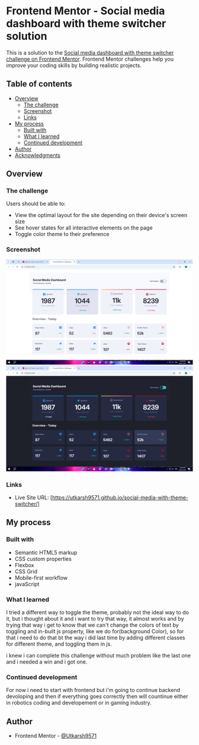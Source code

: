 # Frontend Mentor - Social media dashboard with theme switcher solution

This is a solution to the [Social media dashboard with theme switcher challenge on Frontend Mentor](https://www.frontendmentor.io/challenges/social-media-dashboard-with-theme-switcher-6oY8ozp_H). Frontend Mentor challenges help you improve your coding skills by building realistic projects. 

## Table of contents

- [Overview](#overview)
  - [The challenge](#the-challenge)
  - [Screenshot](#screenshot)
  - [Links](#links)
- [My process](#my-process)
  - [Built with](#built-with)
  - [What I learned](#what-i-learned)
  - [Continued development](#continued-development)
- [Author](#author)
- [Acknowledgments](#acknowledgments)

## Overview

### The challenge

Users should be able to:

- View the optimal layout for the site depending on their device's screen size
- See hover states for all interactive elements on the page
- Toggle color theme to their preference

### Screenshot

![](./images/Screenshot%20(366).png)
![](./images/Screenshot%20(367).png)

### Links

- Live Site URL: [https://utkarsh9571.github.io/social-media-with-theme-switcher/]

## My process

### Built with

- Semantic HTML5 markup
- CSS custom properties
- Flexbox
- CSS Grid
- Mobile-first workflow
- javaScript

### What I learned

I tried a different way to toggle the theme, probably not the ideal way to do it, but i thought about it and i want to try that way, it almost works and by trying that way i get to know that we can't change the colors of text by toggling and in-built js property, like we do for(background Color), so for that i need to do that bt the way i did last time by adding different classes for different theme, and toggling them in js.

i knew i can complete this challenge without much problem like the last one and i needed a win and i got one.

### Continued development

For now i need to start with frontend but i'm going to continue backend devoloping and then if everything goes correctly then will countinue either in robotics coding and developement or in gaming industry.

## Author

- Frontend Mentor - [@Utkarsh9571](https://www.frontendmentor.io/profile/Utkarsh9571)